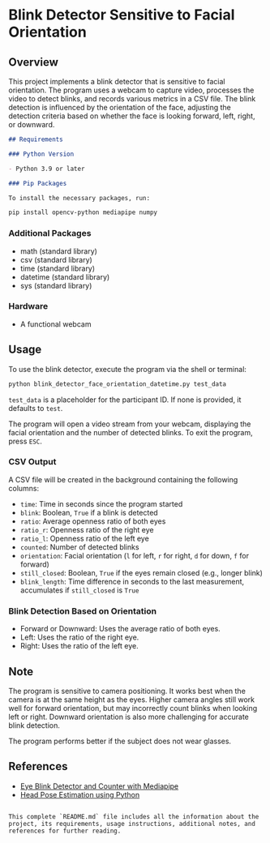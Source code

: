 # Blink Detector Sensitive to Facial Orientation

## Overview

This project implements a blink detector that is sensitive to facial orientation. The program uses a webcam to capture video, processes the video to detect blinks, and records various metrics in a CSV file. The blink detection is influenced by the orientation of the face, adjusting the detection criteria based on whether the face is looking forward, left, right, or downward.

```markdown
## Requirements

### Python Version

- Python 3.9 or later

### Pip Packages

To install the necessary packages, run:

pip install opencv-python mediapipe numpy
```

### Additional Packages

- math (standard library)
- csv (standard library)
- time (standard library)
- datetime (standard library)
- sys (standard library)

### Hardware

- A functional webcam

## Usage

To use the blink detector, execute the program via the shell or terminal:

```bash
python blink_detector_face_orientation_datetime.py test_data
```

`test_data` is a placeholder for the participant ID. If none is provided, it defaults to `test`.

The program will open a video stream from your webcam, displaying the facial orientation and the number of detected blinks. To exit the program, press `ESC`.

### CSV Output

A CSV file will be created in the background containing the following columns:

- `time`: Time in seconds since the program started
- `blink`: Boolean, `True` if a blink is detected
- `ratio`: Average openness ratio of both eyes
- `ratio_r`: Openness ratio of the right eye
- `ratio_l`: Openness ratio of the left eye
- `counted`: Number of detected blinks
- `orientation`: Facial orientation (`l` for left, `r` for right, `d` for down, `f` for forward)
- `still_closed`: Boolean, `True` if the eyes remain closed (e.g., longer blink)
- `blink_length`: Time difference in seconds to the last measurement, accumulates if `still_closed` is `True`

### Blink Detection Based on Orientation

- Forward or Downward: Uses the average ratio of both eyes.
- Left: Uses the ratio of the right eye.
- Right: Uses the ratio of the left eye.

## Note

The program is sensitive to camera positioning. It works best when the camera is at the same height as the eyes. Higher camera angles still work well for forward orientation, but may incorrectly count blinks when looking left or right. Downward orientation is also more challenging for accurate blink detection.

The program performs better if the subject does not wear glasses.

## References

- [Eye Blink Detector and Counter with Mediapipe](https://medium.com/@aiphile/eyes-blink-detector-and-counter-mediapipe-a66254eb002c)
- [Head Pose Estimation using Python](https://towardsdatascience.com/head-pose-estimation-using-python-d165d3541600)
```

This complete `README.md` file includes all the information about the project, its requirements, usage instructions, additional notes, and references for further reading.